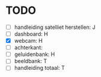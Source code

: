 # TODO

- [ ] handleiding satelliet herstellen: J
- [ ] dashboard: H
- [x] webcam: H
- [ ] achterkant: 
- [ ] geluidenbank: H
- [ ] beeldbank: T
- [ ] handleiding totaal: T